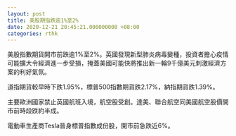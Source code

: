 ```yaml
---
layout: post
title: 美股期指跌逾1%至2%
date: 2020-12-21 20:45:21.000000000 +08:00
categories: rthk
---
```


美股指數期貨開市前跌逾1%至2%。英國發現新型肺炎病毒變種，投資者擔心疫情可能擴大令經濟進一步受損，掩蓋美國可能快將推出新一輪9千億美元刺激經濟方案的利好氣氛。

道指期貨較早時下跌1.95%，標普500指數期貨跌2.17%，納指期貨跌1.39%。

主要歐洲國家禁止英國航班入境，航空股受創。達美、聯合航空同美國航空股價開市前時段跌約半成。

電動車生產商Tesla晉身標普指數成份股，開市前急跌近6%。

